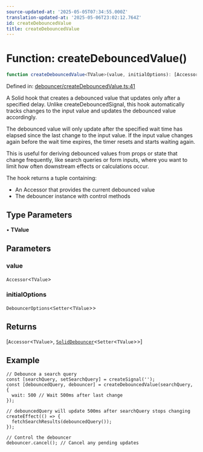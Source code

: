 ```yaml
---
source-updated-at: '2025-05-05T07:34:55.000Z'
translation-updated-at: '2025-05-06T23:02:12.764Z'
id: createDebouncedValue
title: createDebouncedValue
---
```


<!-- DO NOT EDIT: this page is autogenerated from the type comments -->

# Function: createDebouncedValue()

```ts
function createDebouncedValue<TValue>(value, initialOptions): [Accessor<TValue>, SolidDebouncer<Setter<TValue>>]
```

Defined in: [debouncer/createDebouncedValue.ts:41](https://github.com/TanStack/pacer/blob/main/packages/solid-pacer/src/debouncer/createDebouncedValue.ts#L41)

A Solid hook that creates a debounced value that updates only after a specified delay.
Unlike createDebouncedSignal, this hook automatically tracks changes to the input value
and updates the debounced value accordingly.

The debounced value will only update after the specified wait time has elapsed since
the last change to the input value. If the input value changes again before the wait
time expires, the timer resets and starts waiting again.

This is useful for deriving debounced values from props or state that change frequently,
like search queries or form inputs, where you want to limit how often downstream effects
or calculations occur.

The hook returns a tuple containing:
- An Accessor that provides the current debounced value
- The debouncer instance with control methods

## Type Parameters

• **TValue**

## Parameters

### value

`Accessor`\<`TValue`\>

### initialOptions

`DebouncerOptions`\<`Setter`\<`TValue`\>\>

## Returns

\[`Accessor`\<`TValue`\>, [`SolidDebouncer`](../interfaces/soliddebouncer.md)\<`Setter`\<`TValue`\>\>\]

## Example

```tsx
// Debounce a search query
const [searchQuery, setSearchQuery] = createSignal('');
const [debouncedQuery, debouncer] = createDebouncedValue(searchQuery, {
  wait: 500 // Wait 500ms after last change
});

// debouncedQuery will update 500ms after searchQuery stops changing
createEffect(() => {
  fetchSearchResults(debouncedQuery());
});

// Control the debouncer
debouncer.cancel(); // Cancel any pending updates
```
